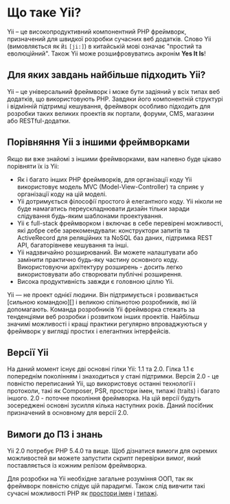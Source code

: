 Що таке Yii?
============

Yii – це високопродуктивний компонентний PHP фреймворк, призначений для швидкої розробки сучасних веб додатків.
Слово Yii (вимовляється як `Йі` `[ji:]`) в китайській мові означає "простий та еволюційний".
Також Yii може розшифровуватись акронім **Yes It Is**!


Для яких завдань найбільше підходить Yii?
-----------------------------------------

Yii – це універсальний фреймворк і може бути задіяний у всіх типах веб додатків, що використовують PHP. 
Завдяки його компонентній структурі і відмінній підтримці кешування, фреймворк особливо підходить для розробки 
таких великих проектів як портали, форуми, CMS, магазини або RESTful-додатки.


Порівняння Yii з іншими фреймворками
------------------------------------

Якщо ви вже знайомі з іншими фреймворками, вам напевно буде цікаво порівняти їх із Yii:

- Як і багато інших PHP фреймворків, для організації коду Yii використовує модель MVC (Model-View-Controller) та
  сприяє у організації коду на цій моделі.
- Yii дотримується філософії простого й елегантного коду. Yii ніколи не буде намагатись переускладнювати дизайн
  тільки заради слідування будь-яким шаблонами проектування.
- Yii є full-stack фреймворком і включає в себе перевірені можливості, які добре себе зарекомендували:
  конструктори запитів та ActiveRecord для реляційних та NoSQL баз даних, підтримка REST API, 
  багаторівневе кешування та інші.
- Yii надзвичайно розширюваний. Ви можете налаштувати або замінити практично будь-яку частину основного коду.
  Використовуючи архітектуру розширень - досить легко використовувати або створювати публічні розширення.
- Висока продуктивність завжди є головною ціллю Yii.

Yii — не проект однієї людини. Він підтримується і розвивається [сильною командою][] і великою спільнотою розробників,
які їй допомагають. Команда розробників Yii фреймворка стежать за тенденціями веб розробки і розвитком інших проектів.
Найбільш значимі можливості і кращі практики регулярно впроваджуються у фреймворк у вигляді простих і елегантних інтерфейсів.

[сильна команда розробників]: http://www.yiiframework.com/about/

Версії Yii
----------

На даний момент існує дві основні гілки Yii: 1.1 та 2.0. Гілка 1.1 є попереднім поколінням і знаходиться у стані підтримки.
Версія 2.0 - це повністю переписаний Yii, що використовує останні технології і протоколи, такі як Composer, PSR, простори імен,
типажі (traits) і багато іншого. 2.0 - поточне покоління фреймворка. На цій версії будуть зосереджені основні зусилля
кілька наступних років. Даний посібник призначений в основному для версії 2.0.


Вимоги до ПЗ і знань
--------------------

Yii 2.0 потребує PHP 5.4.0 та вище. Щоб дізнатися вимоги для окремих можливостей ви можете запустити скрипт перевірки вимог,
який поставляється із кожним релізом фреймворка.

Для розробки на Yii необхідне загальне розуміння ООП, так як фреймворк повністю слідує цій парадигмі.
Також слід вивчити такі сучасні можливості PHP як [простори імен](http://www.php.net/manual/en/language.namespaces.php)
і [типажі](http://www.php.net/manual/en/language.oop5.traits.php).
